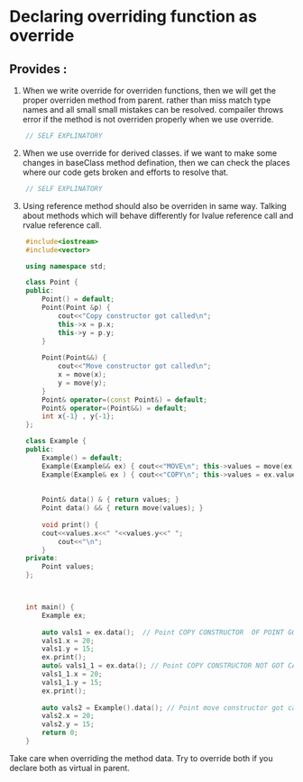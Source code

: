# Declaring overriding function as override

## Provides :

1. When we write override for overriden functions, then we will get the proper overriden method from parent.
    rather than miss match type names and all small small mistakes can be resolved.
    compailer throws error if the method is not overriden properly when we use override.

```cpp
    // SELF EXPLINATORY
```

2. When we use override for derived classes. if we want to make some changes in baseClass method defination, 
then we can check the places where our code gets broken and efforts to resolve that.

```cpp
    // SELF EXPLINATORY
```

3. Using reference method should also be overriden in same way. Talking about methods which will behave differently for lvalue reference call and rvalue reference call.

```cpp
    #include<iostream>
    #include<vector>

    using namespace std;

    class Point {
    public:
        Point() = default;
        Point(Point &p) {
            cout<<"Copy constructor got called\n";
            this->x = p.x;
            this->y = p.y;
        }
        
        Point(Point&&) {
            cout<<"Move constructor got called\n";
            x = move(x);
            y = move(y);
        }
        Point& operator=(const Point&) = default;
        Point& operator=(Point&&) = default;
        int x{-1} , y{-1};
    };

    class Example {
    public:
        Example() = default;
        Example(Example&& ex) { cout<<"MOVE\n"; this->values = move(ex.values); }
        Example(Example& ex ) { cout<<"COPY\n"; this->values = ex.values; }
        
        
        Point& data() & { return values; }
        Point data() && { return move(values); }
        
        void print() {
        cout<<values.x<<" "<<values.y<<" ";
            cout<<"\n";
        }
    private:
        Point values;  
    };



    int main() {
        Example ex;
        
        auto vals1 = ex.data();  // Point COPY CONSTRUCTOR  OF POINT GOT CALLED.
        vals1.x = 20;
        vals1.y = 15;
        ex.print();
        auto& vals1_1 = ex.data(); // Point COPY CONSTRUCTOR NOT GOT CALLED.
        vals1_1.x = 20;
        vals1_1.y = 15;
        ex.print();
    
        auto vals2 = Example().data(); // Point move constructor got called.
        vals2.x = 20;
        vals2.y = 15;
        return 0;
    }
```
Take care when overriding the method data. Try to override both if you declare both as virtual in parent.
